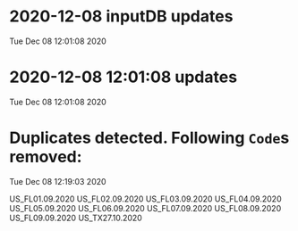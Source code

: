 
# 2020-12-08 inputDB updates 
 Tue Dec 08 12:01:08 2020 


# 2020-12-08 12:01:08 updates 
 Tue Dec 08 12:01:08 2020 


# Duplicates detected. Following `Code`s removed: 
 Tue Dec 08 12:19:03 2020 

US_FL01.09.2020
US_FL02.09.2020
US_FL03.09.2020
US_FL04.09.2020
US_FL05.09.2020
US_FL06.09.2020
US_FL07.09.2020
US_FL08.09.2020
US_FL09.09.2020
US_TX27.10.2020